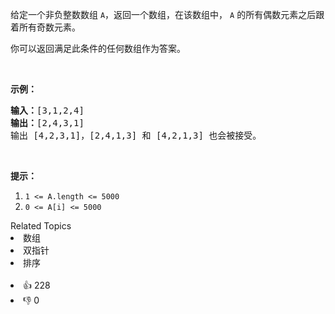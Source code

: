 <p>给定一个非负整数数组 <code>A</code>，返回一个数组，在该数组中，&nbsp;<code>A</code> 的所有偶数元素之后跟着所有奇数元素。</p>

<p>你可以返回满足此条件的任何数组作为答案。</p>

<p>&nbsp;</p>

<p><strong>示例：</strong></p>

<pre><strong>输入：</strong>[3,1,2,4]
<strong>输出：</strong>[2,4,3,1]
输出 [4,2,3,1]，[2,4,1,3] 和 [4,2,1,3] 也会被接受。
</pre>

<p>&nbsp;</p>

<p><strong>提示：</strong></p>

<ol>
	<li><code>1 &lt;= A.length &lt;= 5000</code></li>
	<li><code>0 &lt;= A[i] &lt;= 5000</code></li>
</ol>
<div><div>Related Topics</div><div><li>数组</li><li>双指针</li><li>排序</li></div></div><br><div><li>👍 228</li><li>👎 0</li></div>